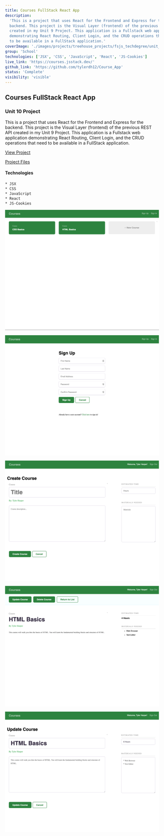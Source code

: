 ```yaml
---
title: Courses FullStack React App
description:
  'This is a project that uses React for the Frontend and Express for the
  backend. This project is the Visual Layer (frontend) of the previous REST API
  created in my Unit 9 Project. This application is a Fullstack web application
  demonstrating React Routing, Client Login, and the CRUD operations that need
  to be available in a FullStack application.'
coverImage: './images/projects/treehouse_projects/fsjs_techdegree/unit_projects/project_10/Courses-Project.png'
group: 'School'
technologies: ['JSX', 'CSS', 'JavaScript', 'React', 'JS-Cookies']
live_link: 'https://courses.jsstack.dev/'
github_link: 'https://github.com/tylerdh12/Course_App'
status: 'Complete'
visibility: 'visible'
---
```


## Courses FullStack React App

### Unit 10 Project

This is a project that uses React for the Frontend and Express for the backend.
This project is the Visual Layer (frontend) of the previous REST API created in
my Unit 9 Project. This application is a Fullstack web application demonstrating
React Routing, Client Login, and the CRUD operations that need to be available
in a FullStack application.

[View Project](https://courses.jsstack.dev/)

[Project Files](https://github.com/tylerdh12/Course_App)

#### Technologies

    * JSX
    * CSS
    * JavaScript
    * React
    * JS-Cookies

![Project Image 1](../images/projects/treehouse_projects/fsjs_techdegree/unit_projects/project_10/Courses-Project.png)

![Project Image 2](../images/projects/treehouse_projects/fsjs_techdegree/unit_projects/project_10/Courses-Project-2.png)

![Project Image 3](../images/projects/treehouse_projects/fsjs_techdegree/unit_projects/project_10/Courses-Project-3.png)

![Project Image 4](../images/projects/treehouse_projects/fsjs_techdegree/unit_projects/project_10/Courses-Project-4.png)

![Project Image 5](../images/projects/treehouse_projects/fsjs_techdegree/unit_projects/project_10/Courses-Project-5.png)
